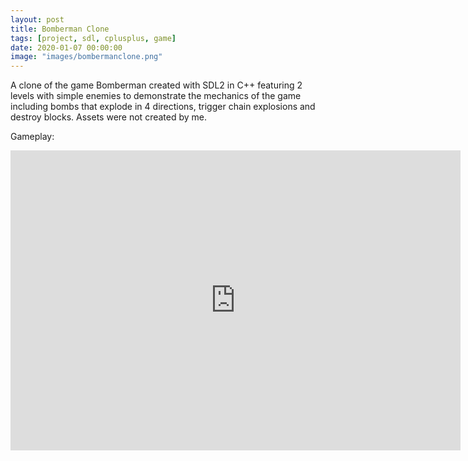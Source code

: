 ```yaml
---
layout: post
title: Bomberman Clone
tags: [project, sdl, cplusplus, game]
date: 2020-01-07 00:00:00
image: "images/bombermanclone.png"
---
```


A clone of the game Bomberman created with SDL2 in C++ featuring 2 levels with simple enemies to demonstrate the mechanics of the game including bombs that explode in 4 directions, trigger chain explosions and destroy blocks.
Assets were not created by me.

Gameplay:
<iframe width="720" height="480" src="http://www.youtube.com/embed/_srVt6rllbI" frameborder="0" allow="accelerometer; autoplay; encrypted-media; gyroscope; picture-in-picture" allowfullscreen>&nbsp</iframe>
